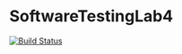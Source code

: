 # SoftwareTestingLab4
[![Build Status](https://travis-ci.org/polarbear1211/SoftwareTestingLab4.svg?branch=master)](https://travis-ci.org/polarbear1211/SoftwareTestingLab4)
